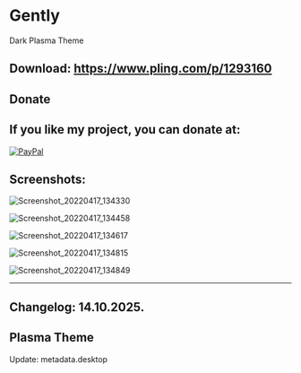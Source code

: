 # Gently

Dark Plasma Theme

Download: https://www.pling.com/p/1293160
------------------------------------------


<html>
  <head>
    <meta charset="utf-8" />
  </head>
  <body>
    <h2>Donate</h2>
    <h2>If you like my project, you can donate at:</h2>
    <a href="https://www.paypal.com/paypalme/VesnaLazic">
    <img src="PayPal.png" alt="PayPal" />
    </a>
  </body>
</html>



Screenshots:
-------------

![Screenshot_20220417_134330](https://user-images.githubusercontent.com/45247573/209697221-8bce785d-9daf-4683-9aeb-e35f52bc0dc9.png)

![Screenshot_20220417_134458](https://user-images.githubusercontent.com/45247573/209697241-6b1696b8-be8b-488b-a1bb-7955e7350e37.jpg)

![Screenshot_20220417_134617](https://user-images.githubusercontent.com/45247573/209697251-c3924b63-332d-456e-9edf-e19a75d63516.png)

![Screenshot_20220417_134815](https://user-images.githubusercontent.com/45247573/209697289-d6c28c24-e152-470e-9fce-5df7ba0f3c9f.png)

![Screenshot_20220417_134849](https://user-images.githubusercontent.com/45247573/209697309-6cc0220c-ea9d-4ce1-9b84-60c2fbe69282.png)

______________________________________________________________________________________________________________________________________


Changelog: 14.10.2025.
-----------------------

Plasma Theme
------------

Update: metadata.desktop

